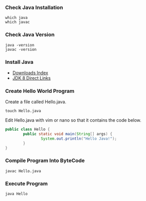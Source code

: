 
### Check Java Installation

```
which java
which javac 
```

### Check Java Version

```
java -version
javac -version
```

### Install Java 

* [Downloads Index](https://www.oracle.com/technetwork/java/javase/downloads/index.html)
* [JDK 8 Direct Links](https://www.oracle.com/technetwork/java/javase/downloads/jdk8-downloads-2133151.html)


### Create Hello World Program

Create a file called Hello.java.
```
touch Hello.java
```

Edit Hello.java with vim or nano so that it contains the code below.
```java
public class Hello {
        public static void main(String[] args) {
                System.out.println("Hello Java!");
        }
}
```

### Compile Program Into ByteCode

```
javac Hello.java
```


### Execute Program 

```
java Hello
```
